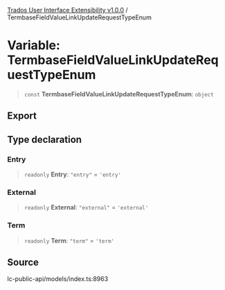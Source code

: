 [Trados User Interface Extensibility v1.0.0](../wiki/globals) / TermbaseFieldValueLinkUpdateRequestTypeEnum

# Variable: TermbaseFieldValueLinkUpdateRequestTypeEnum

> `const` **TermbaseFieldValueLinkUpdateRequestTypeEnum**: `object`

## Export

## Type declaration

### Entry

> `readonly` **Entry**: `"entry"` = `'entry'`

### External

> `readonly` **External**: `"external"` = `'external'`

### Term

> `readonly` **Term**: `"term"` = `'term'`

## Source

lc-public-api/models/index.ts:8963
